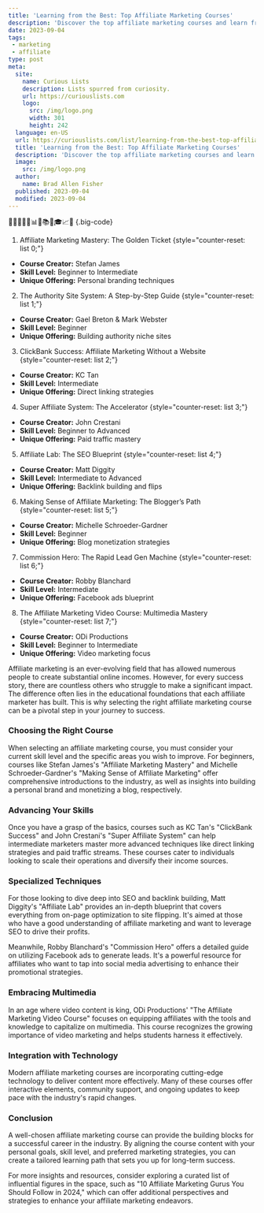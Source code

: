 ```yaml
---
title: 'Learning from the Best: Top Affiliate Marketing Courses'
description: 'Discover the top affiliate marketing courses and learn from the best in the industry. Satiate your curiosity with expert insights and proven strategies.'
date: 2023-09-04
tags:
 - marketing
 - affiliate
type: post
meta:
  site:
    name: Curious Lists
    description: Lists spurred from curiosity.
    url: https://curiouslists.com
    logo:
      src: /img/logo.png
      width: 301
      height: 242
  language: en-US
  url: https://curiouslists.com/list/learning-from-the-best-top-affiliate-marketing-courses
  title: 'Learning from the Best: Top Affiliate Marketing Courses'
  description: 'Discover the top affiliate marketing courses and learn from the best in the industry. Satiate your curiosity with expert insights and proven strategies.'
  image:
    src: /img/logo.png
  author:
    name: Brad Allen Fisher
  published: 2023-09-04
  modified: 2023-09-04
---
```



👩🏻‍💻🔗💡📊🌐📚🤑🎓📈🚀 {.big-code}

1. Affiliate Marketing Mastery: The Golden Ticket {style="counter-reset: list 0;"}
  - **Course Creator:** Stefan James
  - **Skill Level:** Beginner to Intermediate
  - **Unique Offering:** Personal branding techniques

2. The Authority Site System: A Step-by-Step Guide {style="counter-reset: list 1;"}
  - **Course Creator:** Gael Breton & Mark Webster
  - **Skill Level:** Beginner
  - **Unique Offering:** Building authority niche sites

3. ClickBank Success: Affiliate Marketing Without a Website {style="counter-reset: list 2;"}
  - **Course Creator:** KC Tan
  - **Skill Level:** Intermediate
  - **Unique Offering:** Direct linking strategies

4. Super Affiliate System: The Accelerator {style="counter-reset: list 3;"}
  - **Course Creator:** John Crestani
  - **Skill Level:** Beginner to Advanced
  - **Unique Offering:** Paid traffic mastery

5. Affiliate Lab: The SEO Blueprint {style="counter-reset: list 4;"}
  - **Course Creator:** Matt Diggity
  - **Skill Level:** Intermediate to Advanced
  - **Unique Offering:** Backlink building and flips

6. Making Sense of Affiliate Marketing: The Blogger’s Path {style="counter-reset: list 5;"}
  - **Course Creator:** Michelle Schroeder-Gardner
  - **Skill Level:** Beginner
  - **Unique Offering:** Blog monetization strategies

7. Commission Hero: The Rapid Lead Gen Machine {style="counter-reset: list 6;"}
  - **Course Creator:** Robby Blanchard
  - **Skill Level:** Intermediate
  - **Unique Offering:** Facebook ads blueprint

8. The Affiliate Marketing Video Course: Multimedia Mastery {style="counter-reset: list 7;"}
  - **Course Creator:** ODi Productions
  - **Skill Level:** Beginner to Intermediate
  - **Unique Offering:** Video marketing focus


Affiliate marketing is an ever-evolving field that has allowed numerous people to create substantial online incomes. However, for every success story, there are countless others who struggle to make a significant impact. The difference often lies in the educational foundations that each affiliate marketer has built. This is why selecting the right affiliate marketing course can be a pivotal step in your journey to success.

### Choosing the Right Course

When selecting an affiliate marketing course, you must consider your current skill level and the specific areas you wish to improve. For beginners, courses like Stefan James's "Affiliate Marketing Mastery" and Michelle Schroeder-Gardner's "Making Sense of Affiliate Marketing" offer comprehensive introductions to the industry, as well as insights into building a personal brand and monetizing a blog, respectively.

### Advancing Your Skills

Once you have a grasp of the basics, courses such as KC Tan's "ClickBank Success" and John Crestani's "Super Affiliate System" can help intermediate marketers master more advanced techniques like direct linking strategies and paid traffic streams. These courses cater to individuals looking to scale their operations and diversify their income sources.

### Specialized Techniques

For those looking to dive deep into SEO and backlink building, Matt Diggity's "Affiliate Lab" provides an in-depth blueprint that covers everything from on-page optimization to site flipping. It's aimed at those who have a good understanding of affiliate marketing and want to leverage SEO to drive their profits.

Meanwhile, Robby Blanchard's "Commission Hero" offers a detailed guide on utilizing Facebook ads to generate leads. It's a powerful resource for affiliates who want to tap into social media advertising to enhance their promotional strategies.

### Embracing Multimedia

In an age where video content is king, ODi Productions' "The Affiliate Marketing Video Course" focuses on equipping affiliates with the tools and knowledge to capitalize on multimedia. This course recognizes the growing importance of video marketing and helps students harness it effectively.

### Integration with Technology

Modern affiliate marketing courses are incorporating cutting-edge technology to deliver content more effectively. Many of these courses offer interactive elements, community support, and ongoing updates to keep pace with the industry's rapid changes.

### Conclusion

A well-chosen affiliate marketing course can provide the building blocks for a successful career in the industry. By aligning the course content with your personal goals, skill level, and preferred marketing strategies, you can create a tailored learning path that sets you up for long-term success.

For more insights and resources, consider exploring a curated list of influential figures in the space, such as "10 Affiliate Marketing Gurus You Should Follow in 2024," which can offer additional perspectives and strategies to enhance your affiliate marketing endeavors.